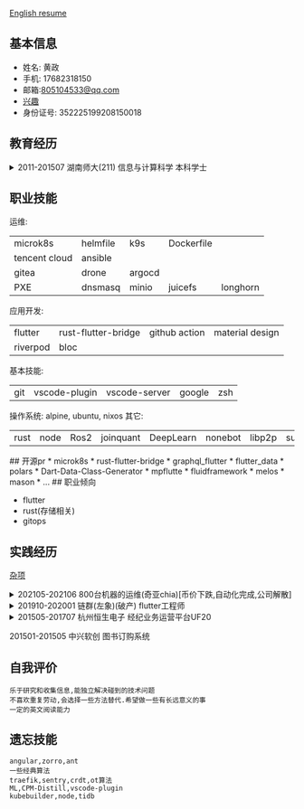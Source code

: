 [English resume](resume_html-en.md)
## 基本信息
+ 姓名: 黄政
+ 手机: 17682318150
+ 邮箱:805104533@qq.com
+ [兴趣](Interests.md)
+ 身份证号: 352225199208150018

## 教育经历
<details>
<summary>
2011-201507 湖南师大(211) 信息与计算科学 本科学士
</summary>
<pre><code>
  2013 ACM亚州区杭州站铜牌
  2014 中科大保研名额
</code></pre>
</details>

## 职业技能
<table>
运维: 
<tr>
    <td>microk8s</td><td>helmfile</td><td>k9s</td><td>Dockerfile</td>
</tr>
<tr>
<td>tencent cloud</td>
<td>ansible</td>
<tr>
<td>gitea</td><td>drone</td><td>argocd</td>
</tr>
<tr>
</td><td>PXE</td><td>dnsmasq</td>
<td>minio</td><td>juicefs</td><td>longhorn</td>
</tr>
<table>
应用开发: 
<tr>
<td>flutter</td><td>rust-flutter-bridge</td><td>github action</td><td>material design</td>
</tr>
<tr>
</td><td>riverpod</td><td>bloc</td><td>
</tr>
</table>
<table>
基本技能:

</td><td>git</td><td>vscode-plugin</td><td>vscode-server</td><td>google</td><td>zsh</td>
</table>
操作系统: alpine, ubuntu, nixos
<table>
其它: 

<td>rust</td><td>node</td><td>Ros2</td><td>joinquant</td><td>DeepLearn</td><td>nonebot</td><td>libp2p</td><td>substrate</td><td>surrealdb</td><td>seaorm</td>

</table>
## 开源pr
* microk8s
* rust-flutter-bridge
* graphql_flutter
* flutter_data
* polars
* Dart-Data-Class-Generator
* mpflutte
* fluidframework
* melos
* mason
* ...
## 职业倾向

* flutter
* rust(存储相关)
* gitops

## 实践经历

[杂项](./miscellaneous-cn.md)
<details>
<summary>
202105-202106 800台机器的运维(奇亚chia)[币价下跌,自动化完成,公司解散]
</summary>
<pre><code>
win:
    装机,人员培训,人员工作情况信息共享(用腾讯文档)
linux:
    人工设置固定IP,使用一些工具(sshpass, ansible, shell, swar (python) ) 实现开机P图,结束关机,结束人肉操作
    zabbix数据记录
    内核参数修改,去除保留空间,16T硬盘格式化设置,脚本挑包,NTFS转linux,依据性能数据验证实际结果,保护文件完整性,定时任务及状态驱动,任务优化,权衡项目推进与问题处理,清盘工作
其它:
    尝试MicroK8S来控制机器，但因为带宽限制,不适合此项目

</code></pre>
</details>

<details>
<summary>
201910-202001 链群(左象)(破产) flutter工程师
</summary>
<pre><code>
1. 进行300次 PR
2. 写一些包
ddd_flutter
share_list
1. 协助测试人员了解flutter,编写widget test
2. 尝试响应式设计
3. 尝试从fish_redux迁移到bloc

工作中实现的业务:
1. 重构登录(分离登录验证模块,支持微信)
2. 群组(没有分离出角色相关验证,状态太多(人员三种,群三种),没想到分9个类去写)

选择链群的原因是因为它介绍下一阶段会做内容,
以及flutter当时公司比较少
</code></pre>
</details>
<details>

<summary>
201505-201707 杭州恒生电子 经纪业务运营平台UF20
</summary>
<pre><code>
1. 编写软件业务文档
2. 获取鼠标位置信息和识别控件，用于自动化测试(VB)。其本质是input->app->output
3. 灰盒测试(oracle,delphi,c++)
招聘时考试95分
</code></pre>
</details>

201501-201505 中兴软创 图书订购系统

## 自我评价
```
乐于研究和收集信息,能独立解决碰到的技术问题
不喜欢重复劳动,会选择一些方法替代.希望做一些有长远意义的事
一定的英文阅读能力
```

## 遗忘技能
```
angular,zorro,ant
一些经典算法
traefik,sentry,crdt,ot算法
ML,CPM-Distill,vscode-plugin
kubebuilder,node,tidb
```
